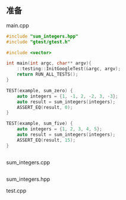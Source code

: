 ## 准备

main.cpp

```cpp
#include "sum_integers.hpp"
#include "gtest/gtest.h"

#include <vector>

int main(int argc, char** argv){
    ::testing::InitGoogleTest(&argc, argv);
    return RUN_ALL_TESTS();
}

TEST(example, sum_zero) {
    auto integers = {1, -1, 2, -2, 3, -3};
    auto result = sum_integers(integers);
    ASSERT_EQ(result, 0);
}

TEST(example, sum_five) {
    auto integers = {1, 2, 3, 4, 5};
    auto result = sum_integers(integers);
    ASSERT_EQ(result, 15);
}



```

sum_integers.cpp

```cpp

```

sum_integers.hpp

test.cpp



```cmake

```
